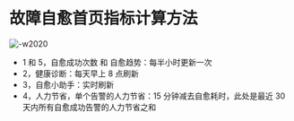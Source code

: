 # 故障自愈首页指标计算方法

![-w2020](../assets/15373466920247.jpg)

- 1 和 5，自愈成功次数 和 自愈趋势：每半小时更新一次
- 2，健康诊断：每天早上 8 点刷新
- 3，自愈小助手：实时刷新
- 4，人力节省，单个告警的人力节省：15 分钟减去自愈耗时，此处是最近 30 天内所有自愈成功告警的人力节省之和
